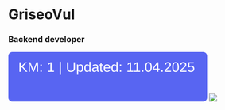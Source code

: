 # GriseoVul
### Backend developer
![](https://raw.githubusercontent.com/GriseoVul/GriseoVul/refs/heads/main/badge.svg)
![](https://hit.yhype.me/github/profile?account_id=158820429)
